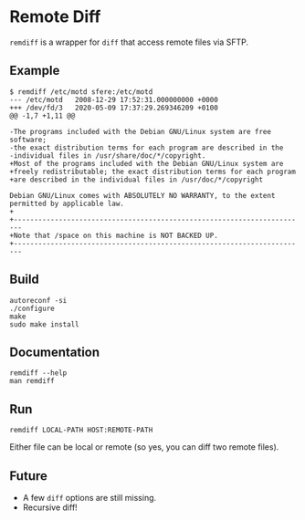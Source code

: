 # Remote Diff

`remdiff` is a wrapper for `diff` that access remote files via SFTP.

## Example

    $ remdiff /etc/motd sfere:/etc/motd
    --- /etc/motd   2008-12-29 17:52:31.000000000 +0000
    +++ /dev/fd/3   2020-05-09 17:37:29.269346209 +0100
    @@ -1,7 +1,11 @@
    
    -The programs included with the Debian GNU/Linux system are free software;
    -the exact distribution terms for each program are described in the
    -individual files in /usr/share/doc/*/copyright.
    +Most of the programs included with the Debian GNU/Linux system are
    +freely redistributable; the exact distribution terms for each program
    +are described in the individual files in /usr/doc/*/copyright
    
    Debian GNU/Linux comes with ABSOLUTELY NO WARRANTY, to the extent
    permitted by applicable law.
    +
    +------------------------------------------------------------------------
    +Note that /space on this machine is NOT BACKED UP.
    +------------------------------------------------------------------------

## Build

    autoreconf -si
    ./configure
    make
    sudo make install

## Documentation

    remdiff --help
    man remdiff

## Run

    remdiff LOCAL-PATH HOST:REMOTE-PATH

Either file can be local or remote
(so yes, you can diff two remote files).

## Future

* A few `diff` options are still missing.
* Recursive diff!
